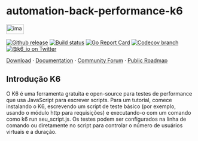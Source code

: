 # automation-back-performance-k6
<img width="47" height="26" alt="image" src="https://github.com/user-attachments/assets/ede2a103-c1b0-496c-8b21-c969789b1802" />

<p align="left">
  <a href="https://github.com/grafana/k6/releases"><img src="https://img.shields.io/github/release/grafana/k6.svg" alt="Github release"></a>
  <a href="https://github.com/grafana/k6/actions/workflows/all.yml"><img src="https://github.com/grafana/k6/actions/workflows/build.yml/badge.svg" alt="Build status"></a>
  <a href="https://goreportcard.com/report/github.com/grafana/k6"><img src="https://goreportcard.com/badge/github.com/grafana/k6" alt="Go Report Card"></a>
 <a href="https://codecov.io/gh/grafana/k6"><img src="https://img.shields.io/codecov/c/github/grafana/k6/master.svg" alt="Codecov branch"></a>
  <br>
  <a href="https://twitter.com/k6_io"><img src="https://img.shields.io/badge/twitter-@k6_io-55acee.svg" alt="@k6_io on Twitter"></a>
</p>
<p align="left">
    <a href="https://github.com/grafana/k6/releases">Download</a> ·
    <a href="https://grafana.com/docs/k6/latest/">Documentation</a> ·
    <a href="https://community.grafana.com/c/grafana-k6/70">Community Forum</a> ·
    <a href="https://github.com/orgs/grafana/projects/443/views/1">Public Roadmap</a>
</p>

## 

## Introdução K6
O K6 é uma ferramenta gratuita e open-source para testes de performance que usa JavaScript para escrever scripts. Para um tutorial, comece instalando o K6, escrevendo um script de teste básico (por exemplo, usando o módulo http para requisições) e executando-o com um comando como k6 run seu_script.js. Os testes podem ser configurados na linha de comando ou diretamente no script para controlar o número de usuários virtuais e a duração. 
##

